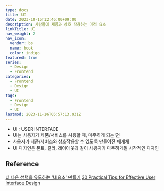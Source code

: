 ```yaml
---
type: docs
title: UI
date: 2023-10-15T12:46:00+09:00
description: 사람들이 제품과 상호 작용하는 미적 요소
linkTitle: UI
nav_weight: 2
nav_icon:
  vendor: bs
  name: book
  color: indigo
featured: true
series:
  - Design
  - Frontend
categories:
  - Frontend
  - Design
  - UI
tags:
  - Frontend
  - Design
  - UI
lastmod: 2023-11-16T05:57:13.931Z
---
```


- UI : USER INTERFACE
- UI는 사용자가 제품/서비스를 사용할 때, 마주하게 되는 면
- 사용자가 제품/서비스와 상호작용할 수 있도록 만들어진 매개체
- UI 디자인은 폰트, 칼라, 레이아웃과 같이 사용자가 마주하게될 시각적인 디자인

## Reference

[더 나은 선택을 유도하는 'UI요소' 만들기](https://blog.wishket.com/%EB%8D%94-%EB%82%98%EC%9D%80-%EC%84%A0%ED%83%9D%EC%9D%84-%EC%9C%A0%EB%8F%84%ED%95%98%EB%8A%94-ui%EC%9A%94%EC%86%8C-%EB%A7%8C%EB%93%A4%EA%B8%B0/)
[30 Practical Tips for Effective User Interface Design](https://uxplanet.org/30-practical-tips-for-effective-user-interface-design-59e1e46ac370)
